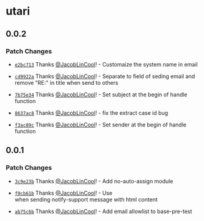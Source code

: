# utari

## 0.0.2

### Patch Changes

-   [`e2bc713`](https://github.com/JacobLinCool/Unified-Teaching-Assistant-Reply-Interface/commit/e2bc713f0534b8fe00444aeadce4b94dc7da28a5) Thanks [@JacobLinCool](https://github.com/JacobLinCool)! - Customaize the system name in email

-   [`cd9922a`](https://github.com/JacobLinCool/Unified-Teaching-Assistant-Reply-Interface/commit/cd9922af9b1c53a00220f255cd6f54ccd36f63d8) Thanks [@JacobLinCool](https://github.com/JacobLinCool)! - Separate to field of seding email and remove "RE:" in title when send to others

-   [`7b75e34`](https://github.com/JacobLinCool/Unified-Teaching-Assistant-Reply-Interface/commit/7b75e34387f0626a69985f1123ec2d4b9fe180a9) Thanks [@JacobLinCool](https://github.com/JacobLinCool)! - Set subject at the begin of handle function

-   [`8637ac8`](https://github.com/JacobLinCool/Unified-Teaching-Assistant-Reply-Interface/commit/8637ac8191189dcba9275124417c161ee68e3c3f) Thanks [@JacobLinCool](https://github.com/JacobLinCool)! - fix the extract case id bug

-   [`f3ac89c`](https://github.com/JacobLinCool/Unified-Teaching-Assistant-Reply-Interface/commit/f3ac89cfb5f3142d5beca36469c885c9d49e7c21) Thanks [@JacobLinCool](https://github.com/JacobLinCool)! - Set sender at the begin of handle function

## 0.0.1

### Patch Changes

-   [`3c9e23b`](https://github.com/JacobLinCool/Unified-Teaching-Assistant-Reply-Interface/commit/3c9e23b8d155892f9d563657cf46a4a35ca8c9e6) Thanks [@JacobLinCool](https://github.com/JacobLinCool)! - Add no-auto-assign module

-   [`f0cb61b`](https://github.com/JacobLinCool/Unified-Teaching-Assistant-Reply-Interface/commit/f0cb61b12f5d65ec1ae98504b15c904dae828869) Thanks [@JacobLinCool](https://github.com/JacobLinCool)! - Use <br> when sending notify-support message with html content

-   [`ab75c6b`](https://github.com/JacobLinCool/Unified-Teaching-Assistant-Reply-Interface/commit/ab75c6b25cfc64efb1725ea76fac3bf1bc329014) Thanks [@JacobLinCool](https://github.com/JacobLinCool)! - Add email allowlist to base-pre-test
